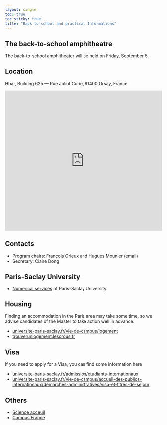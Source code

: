 ```yaml
---
layout: single
toc: true
toc_sticky: true
title: "Back to school and practical Informations"
---
```


## The back-to-school amphitheatre

The back-to-school amphitheater will be held on Friday, September 5.

## Location

Hbar, Building 625 — Rue Joliot Curie, 91400 Orsay, France

<div class="columns is-centered">
<iframe src="https://www.google.com/maps/embed?pb=!1m18!1m12!1m3!1d2632.827656044984!2d2.1695057776327134!3d48.70877497131225!2m3!1f0!2f0!3f0!3m2!1i1024!2i768!4f13.1!3m3!1m2!1s0x47e67f931824c241%3A0xa8e8154fa4634ed9!2s625%20-%20Hbar!5e0!3m2!1sfr!2sfr!4v1695635075316!5m2!1sfr!2sfr" width="600" height="450" style="border:0;" allowfullscreen="" loading="lazy" referrerpolicy="no-referrer-when-downgrade"></iframe>
</div>

## Contacts

- Program chairs: François Orieux and Hugues Mounier (email)
- Secretary: Claire Dong

## Paris-Saclay University

- [Numerical services](https://portail.universite-paris-saclay.fr/services-numeriques/) of Paris-Saclay University.

## Housing

Finding an accommodation in the Paris area may take some time, so we advise
candidates of the Master to take action well in advance.

- [universite-paris-saclay.fr/vie-de-campus/logement](https://www.universite-paris-saclay.fr/vie-de-campus/logement)
- [trouverunlogement.lescrous.fr](https://trouverunlogement.lescrous.fr)


## Visa

If you need to apply for a Visa, you can find some information here

- [universite-paris-saclay.fr/admission/etudiants-internationaux](https://www.universite-paris-saclay.fr/admission/etudiants-internationaux)
- [universite-paris-saclay.fr/vie-de-campus/accueil-des-publics-internationaux/demarches-administratives/visa-et-titres-de-sejour](https://www.universite-paris-saclay.fr/vie-de-campus/accueil-des-publics-internationaux/demarches-administratives/visa-et-titres-de-sejour)

## Others

- [Science acceuil](https://www.science-accueil.org/)
- [Campus France](https://www.campusfrance.org/fr)
